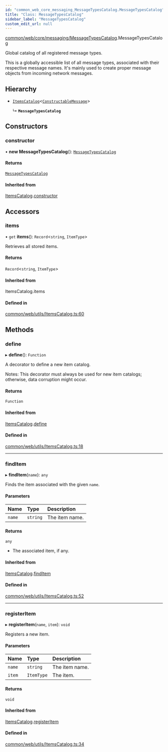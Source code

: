 ```yaml
---
id: "common_web_core_messaging_MessageTypesCatalog.MessageTypesCatalog"
title: "Class: MessageTypesCatalog"
sidebar_label: "MessageTypesCatalog"
custom_edit_url: null
---
```


[common/web/core/messaging/MessageTypesCatalog](../modules/common_web_core_messaging_MessageTypesCatalog.md).MessageTypesCatalog

Global catalog of all registered message types.

This is a globally accessible list of all message types, associated with their respective message names.
It's mainly used to create proper message objects from incoming network messages.

## Hierarchy

- [`ItemsCatalog`](common_web_utils_ItemsCatalog.ItemsCatalog.md)<[`ConstructableMessage`](../interfaces/common_web_core_messaging_Message.ConstructableMessage.md)\>

  ↳ **`MessageTypesCatalog`**

## Constructors

### constructor

• **new MessageTypesCatalog**(): [`MessageTypesCatalog`](common_web_core_messaging_MessageTypesCatalog.MessageTypesCatalog.md)

#### Returns

[`MessageTypesCatalog`](common_web_core_messaging_MessageTypesCatalog.MessageTypesCatalog.md)

#### Inherited from

[ItemsCatalog](common_web_utils_ItemsCatalog.ItemsCatalog.md).[constructor](common_web_utils_ItemsCatalog.ItemsCatalog.md#constructor)

## Accessors

### items

• `get` **items**(): `Record`<`string`, `ItemType`\>

Retrieves all stored items.

#### Returns

`Record`<`string`, `ItemType`\>

#### Inherited from

ItemsCatalog.items

#### Defined in

[common/web/utils/ItemsCatalog.ts:60](https://github.com/Soroush9978/rds-ng/blob/3365237/src/common/web/utils/ItemsCatalog.ts#L60)

## Methods

### define

▸ **define**(): `Function`

A decorator to define a new item catalog.

Notes:
    This decorator must always be used for new item catalogs; otherwise, data corruption might occur.

#### Returns

`Function`

#### Inherited from

[ItemsCatalog](common_web_utils_ItemsCatalog.ItemsCatalog.md).[define](common_web_utils_ItemsCatalog.ItemsCatalog.md#define)

#### Defined in

[common/web/utils/ItemsCatalog.ts:18](https://github.com/Soroush9978/rds-ng/blob/3365237/src/common/web/utils/ItemsCatalog.ts#L18)

___

### findItem

▸ **findItem**(`name`): `any`

Finds the item associated with the given ``name``.

#### Parameters

| Name | Type | Description |
| :------ | :------ | :------ |
| `name` | `string` | The item name. |

#### Returns

`any`

- The associated item, if any.

#### Inherited from

[ItemsCatalog](common_web_utils_ItemsCatalog.ItemsCatalog.md).[findItem](common_web_utils_ItemsCatalog.ItemsCatalog.md#finditem)

#### Defined in

[common/web/utils/ItemsCatalog.ts:52](https://github.com/Soroush9978/rds-ng/blob/3365237/src/common/web/utils/ItemsCatalog.ts#L52)

___

### registerItem

▸ **registerItem**(`name`, `item`): `void`

Registers a new item.

#### Parameters

| Name | Type | Description |
| :------ | :------ | :------ |
| `name` | `string` | The item name. |
| `item` | `ItemType` | The item. |

#### Returns

`void`

#### Inherited from

[ItemsCatalog](common_web_utils_ItemsCatalog.ItemsCatalog.md).[registerItem](common_web_utils_ItemsCatalog.ItemsCatalog.md#registeritem)

#### Defined in

[common/web/utils/ItemsCatalog.ts:34](https://github.com/Soroush9978/rds-ng/blob/3365237/src/common/web/utils/ItemsCatalog.ts#L34)
